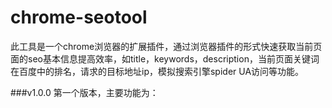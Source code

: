 chrome-seotool
================
此工具是一个chrome浏览器的扩展插件，通过浏览器插件的形式快速获取当前页面的seo基本信息提高效率，如title，keywords，description，当前页面关键词在百度中的排名，请求的目标地址ip，模拟搜索引擎spider UA访问等功能。

###v1.0.0
第一个版本，主要功能为：
